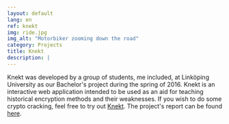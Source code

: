 ```yaml
---
layout: default
lang: en
ref: knekt
img: ride.jpg
img_alt: "Motorbiker zooming down the road"
category: Projects
title: Knekt
description: |
---
```

Knekt was developed by a group of students, me included, at Linköping University as
our Bachelor's project during the spring of 2016. Knekt is an interactive web application
intended to be used as an aid for teaching historical encryption methods and their weaknesses.
If you wish to do some crypto cracking, feel free to try out [Knekt](/knekt/). The project's
report can be found [here](http://urn.kb.se/resolve?urn=urn:nbn:se:liu:diva-130788).
